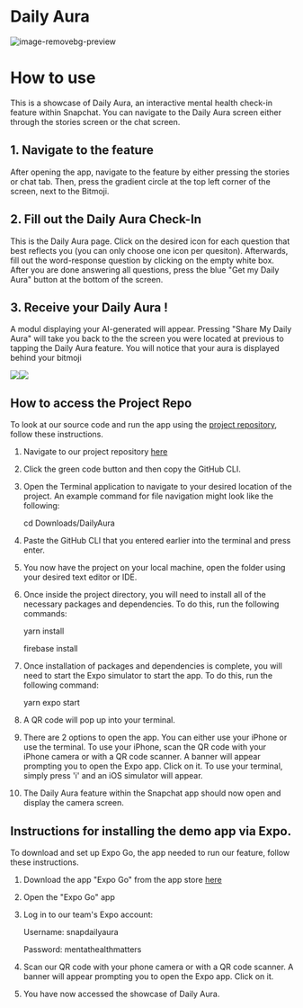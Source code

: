 # Daily Aura

![image-removebg-preview](https://github.com/Snap-Engineering-Academy-2023/snapchat-mentalhealth/assets/112525673/ed0785ae-17ba-4663-8ccf-37cdfabac4ca)

# How to use

This is a showcase of Daily Aura, an interactive mental health check-in feature within Snapchat. You can navigate to the Daily Aura screen either through the stories screen or the chat screen.

## 1. Navigate to the feature

After opening the app, navigate to the feature by either pressing the stories or chat tab. Then, press the gradient circle at the top left corner of the screen, next to the Bitmoji.

## 2. Fill out the Daily Aura Check-In

This is the Daily Aura page. Click on the desired icon for each question that best reflects you (you can only choose one icon per quesiton). Afterwards, fill out the word-response question by clicking on the empty white box. After you are done answering all questions, press the blue "Get my Daily Aura" button at the bottom of the screen.

## 3. Receive your Daily Aura !

A modul displaying your AI-generated will appear. Pressing "Share My Daily Aura" will take you back to the the screen you were located at previous to tapping the Daily Aura feature. You will notice that your aura is displayed behind your bitmoji

![](https://media.giphy.com/media/DozuP6y9yamoL5J8zz/giphy.gif)![](https://media.giphy.com/media/60SCYp1XzYlk2BBzx2/giphy.gif)

## How to access the Project Repo

To look at our source code and run the app using the [project repository](https://github.com/Snap-Engineering-Academy-2023/snapchat-mentalhealth/tree/main), follow these instructions.

1. Navigate to our project repository [here](https://github.com/Snap-Engineering-Academy-2023/snapchat-mentalhealth/tree/main)
2. Click the green code button and then copy the GitHub CLI.
3. Open the Terminal application to navigate to your desired location of the project.
   An example command for file navigation might look like the following:

   cd Downloads/DailyAura

4. Paste the GitHub CLI that you entered earlier into the terminal and press enter.
5. You now have the project on your local machine, open the folder using your desired text editor or IDE.
6. Once inside the project directory, you will need to install all of the
   necessary packages and dependencies. To do this, run the following
   commands:

   yarn install

   firebase install

7. Once installation of packages and dependencies is complete, you will
   need to start the Expo simulator to start the app. To do this, run the
   following command:

   yarn expo start

8. A QR code will pop up into your terminal.
9. There are 2 options to open the app. You can either use your iPhone or use the terminal. To use your iPhone, scan the QR code with your iPhone camera or with a QR code scanner. A banner will appear prompting you to open the Expo app. Click on it. To use your terminal, simply press 'i' and an iOS simulator will appear.
10. The Daily Aura feature within the Snapchat app should now open and display the camera screen.

## Instructions for installing the demo app via Expo.

To download and set up Expo Go, the app needed to run our feature, follow these instructions.

1. Download the app "Expo Go" from the app store [here](https://apps.apple.com/us/app/expo-go/id982107779)
2. Open the "Expo Go" app
3. Log in to our team's Expo account:

   Username: snapdailyaura

   Password: mentathealthmatters

4. Scan our QR code with your phone camera or with a QR code scanner. A banner will appear prompting you to open the Expo app. Click on it.
5. You have now accessed the showcase of Daily Aura.

